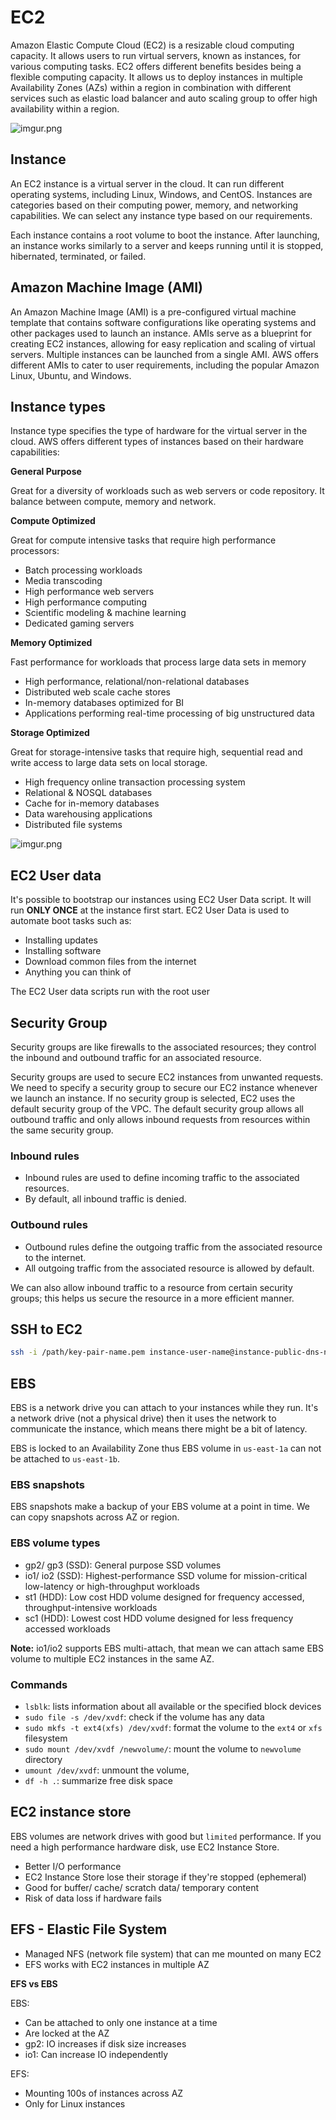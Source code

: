 # EC2

Amazon Elastic Compute Cloud (EC2) is a resizable cloud computing capacity. It allows users to run virtual servers, known as instances, for various computing tasks. EC2 offers different benefits besides being a flexible computing capacity. It allows us to deploy instances in multiple Availability Zones (AZs) within a region in combination with different services such as elastic load balancer and auto scaling group to offer high availability within a region. 

![imgur.png](https://i.imgur.com/TOc56fE.png)

## Instance

An EC2 instance is a virtual server in the cloud. It can run different operating systems, including Linux, Windows, and CentOS. Instances are categories based on their computing power, memory, and networking capabilities. We can select any instance type based on our requirements.

Each instance contains a root volume to boot the instance. After launching, an instance works similarly to a server and keeps running until it is stopped, hibernated, terminated, or failed.

## Amazon Machine Image (AMI)

An Amazon Machine Image (AMI) is a pre-configured virtual machine template that contains software configurations like operating systems and other packages used to launch an instance. AMIs serve as a blueprint for creating EC2 instances, allowing for easy replication and scaling of virtual servers. Multiple instances can be launched from a single AMI. AWS offers different AMIs to cater to user requirements, including the popular Amazon Linux, Ubuntu, and Windows.

## Instance types

Instance type specifies the type of hardware for the virtual server in the cloud. AWS offers different types of instances based on their hardware capabilities:

**General Purpose**

Great for a diversity of workloads such as web servers or code repository. It balance between compute, memory and network.

**Compute Optimized**

Great for compute intensive tasks that require high performance processors:

- Batch processing workloads
- Media transcoding
- High performance web servers
- High performance computing
- Scientific modeling & machine learning
- Dedicated gaming servers

**Memory Optimized**

Fast performance for workloads that process large data sets in memory

- High performance, relational/non-relational databases
- Distributed web scale cache stores
- In-memory databases optimized for BI
- Applications performing real-time processing of big unstructured data

**Storage Optimized**

Great for storage-intensive tasks that require high, sequential read and write access to large data sets on local storage.

- High frequency online transaction processing system
- Relational & NOSQL databases
- Cache for in-memory databases
- Data warehousing applications
- Distributed file systems

![imgur.png](https://i.imgur.com/MrG2mOf.png)

## EC2 User data

It's possible to bootstrap our instances using EC2 User Data script. It will run **ONLY ONCE** at the instance first start.
EC2 User Data is used to automate boot tasks such as:

- Installing updates
- Installing software
- Download common files from the internet
- Anything you can think of

The EC2 User data scripts run with the root user

## Security Group

Security groups are like firewalls to the associated resources; they control the inbound and outbound traffic for an associated resource.

Security groups are used to secure EC2 instances from unwanted requests. We need to specify a security group to secure our EC2 instance whenever we launch an instance. If no security group is selected, EC2 uses the default security group of the VPC. The default security group allows all outbound traffic and only allows inbound requests from resources within the same security group.

### Inbound rules

- Inbound rules are used to define incoming traffic to the associated resources.
- By default, all inbound traffic is denied.

### Outbound rules

- Outbound rules define the outgoing traffic from the associated resource to the internet.
- All outgoing traffic from the associated resource is allowed by default.

We can also allow inbound traffic to a resource from certain security groups; this helps us secure the resource in a more efficient manner.

## SSH to EC2

```sh
ssh -i /path/key-pair-name.pem instance-user-name@instance-public-dns-name
```

## EBS

EBS is a network drive you can attach to your instances while they run. It's a network drive (not a physical drive) then it uses the network to communicate the instance, which means there might be a bit of latency.

EBS is locked to an Availability Zone thus EBS volume in `us-east-1a` can not be attached to `us-east-1b`.

### EBS snapshots

EBS snapshots make a backup of your EBS volume at a point in time. We can copy snapshots across AZ or region.

### EBS volume types

- gp2/ gp3 (SSD): General purpose SSD volumes
- io1/ io2 (SSD): Highest-performance SSD volume for mission-critical low-latency or high-throughput workloads
- st1 (HDD): Low cost HDD volume designed for frequency accessed, throughput-intensive workloads
- sc1 (HDD): Lowest cost HDD volume designed for less frequency accessed workloads

**Note:** io1/io2 supports EBS multi-attach, that mean we can attach same EBS volume to multiple EC2 instances in the same AZ.

### Commands

- `lsblk`: lists information about all available or the specified block devices
- `sudo file -s /dev/xvdf`: check if the volume has any data
- `sudo mkfs -t ext4(xfs) /dev/xvdf`: format the volume to the `ext4` or `xfs` filesystem
- `sudo mount /dev/xvdf /newvolume/`: mount the volume to `newvolume` directory
- `umount /dev/xvdf`: unmount the volume,
- `df -h .`: summarize free disk space

## EC2 instance store

EBS volumes are network drives with good but `limited` performance. If you need a high performance hardware disk, use EC2 Instance Store.

- Better I/O performance
- EC2 Instance Store lose their storage if they're stopped (ephemeral)
- Good for buffer/ cache/ scratch data/ temporary content
- Risk of data loss if hardware fails

## EFS - Elastic File System

- Managed NFS (network file system) that can me mounted on many EC2
- EFS works with EC2 instances in multiple AZ

**EFS vs EBS**

EBS:

- Can be attached to only one instance at a time
- Are locked at the AZ
- gp2: IO increases if disk size increases
- io1: Can increase IO independently

EFS:

- Mounting 100s of instances across AZ
- Only for Linux instances
